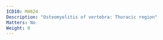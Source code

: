```yaml
---
ICD10: M4624
Description: "Osteomyelitis of vertebra: Thoracic region"
Matters: No
Weight: 0
---
```


